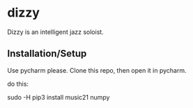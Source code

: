 # dizzy
Dizzy is an intelligent jazz soloist.

## Installation/Setup

Use pycharm please.
Clone this repo, then open it in pycharm.

do this:

sudo -H pip3 install music21 numpy
